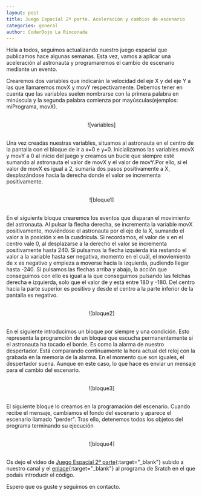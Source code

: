 ```yaml
---
layout: post
title: Juego Espacial 2ª parte. Aceleración y cambios de escenario
categories: general
author: CoderDojo La Rinconada
---
```


Hola a todos, seguimos actualizando nuestro juego espacial que publicamos hace algunas semanas. Esta vez, vamos a aplicar una aceleración al astronauta y programaremos el cambio de escenario mediante un evento.

Crearemos dos variables que indicarán la velocidad del eje X y del eje Y a las que llamaremos movX y movY respectivamente. Debemos tener en cuenta que las variables suelen nombrarse con la primera palabra en minúscula y la segunda palabra comienza por mayúsculas(ejemplos: miPrograma, movX).

<br>
<span style="display:block;text-align:center">![variables]</span>
<br>


Una vez creadas nuestras variables, situamos al astronauta en el centro de la pantalla con el bloque de ir a x=0 e y=0. Inicializamos las variables movX y movY a 0 al inicio del juego y creamos un bucle que siempre esté sumando al astronauta el valor de movX y el valor de movY.Por ello, si el valor de movX es igual a 2, sumaría dos pasos positivamente a X, desplazándose hacia la derecha donde el valor se incrementa positivamente.

 
<br>
<span style="display:block;text-align:center">![bloque1]</span>
<br>


En el siguiente bloque crearemos los eventos que disparan el movimiento del astronauta. Al pulsar la flecha derecha, se incrementa la variable movX positivamente, moviéndose el astronauta por el eje de la X, sumando el valor a la posición x en la cuadrícula. Si recordamos, el valor de x en el centro vale 0, al desplazarse a la derecho el valor se incrementa positivamente hasta 240. Si pulsamos la flecha izquierda iría restando el valor a la variable hasta ser negativa, momento en el cuál, el moviemiento de x es negativo y empieza a moverse hacia la izquierda, pudiendo llegar hasta -240.
Si pulsamos las flechas arriba y abajo, la acción que conseguimos con ello es igual a la que conseguimos pulsando las felchas derecha e izquierda, solo que el valor de y está entre 180 y -180. Del centro hacia la parte superior es positivo y desde el centro a la parte inferior de la pantalla es negativo.


<br>
<span style="display:block;text-align:center">![bloque2]</span>
<br>

En el siguiente introducimos un bloque por siempre y una condición. Esto representa la programción de un bloque que escucha permanentemente si el astronauta ha tocado el borde. Es como la alarma de nuestro despertador. Está comparando continuamente la hora actual del reloj con la grabada en la memoria de la alarma. En el momento que son iguales, el despertador suena. Aunque en este caso, lo que hace es enviar un mensaje para el cambio del escenario.


<br>
<span style="display:block;text-align:center">![bloque3]</span>
<br>


El siguiente bloque lo creamos en la programación del escenario. Cuando recibe el mensaje, cambiamos el fondo del escenario y aparece el escenario llamado "perder". Tras ello, detenemos todos los objetos del programa terminando su ejecución

<br>
<span style="display:block;text-align:center">![bloque4]</span>
<br>


Os dejo el video de [Juego Espacial 2ª parte](https://youtu.be/lnTL5N7n0V0){:target="_blank"} subido a nuestro canal y el [enlace](https://scratch.mit.edu/projects/401764203/){:target="_blank"} al programa de Sratch en el que podais introducir el código.

Espero que os guste y seguimos en contacto.


[variables]:/images/variables.png
[bloque1]:/images/bloque1.png
[bloque2]:/images/bloque2.png
[bloque3]:/images/bloque3.png
[bloque4]:/images/bloque4.png







